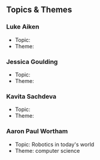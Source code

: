## Topics & Themes

### Luke Aiken

* Topic:
* Theme:

### Jessica Goulding

* Topic:
* Theme:

### Kavita Sachdeva

* Topic:
* Theme:

### Aaron Paul Wortham

* Topic: Robotics in today's world
* Theme: computer science

